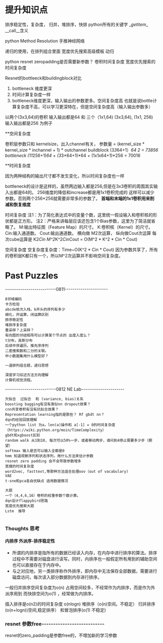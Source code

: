 # 提升知识点
排序稳定性，复杂度，   归并，堆排序，快排
python所有的关键字 \__getitem__   \__call__含义

python Method Resolution
手推神经网络

递归的使用，在排列组合里面
宽度优先搜索高级模板
动归

python resnet zeropadding是否需要新参数？
卷积时间复杂度
宽度优先搜索的时间复杂度



Resnet的bottleeck和buildingblock对比
1. bottleneck 维度更深
2. 时间计算复杂度一样
3. bottleneck维度更深，输入输出的参数更多。空间复杂度高
也就是说bottle计算复杂度不高，可以学习更深特在，但是空间复杂度高（输入输出参数多）

以两个(3x3,64)的卷积 输入输出都是64  和 三个（1x1,64) (3x3,64), (1x1, 256)  输入输出都是256 为例子


**空间复杂度

卷积层参数只和 kernelsize，出入channel有关， 参数量 = (kernel_size * kernel_size * inchannel + 1) * outchannel
buildblock  (3*3*64+1）*64  *2 = 73856
bottleneck  (1*1*256+1)*64 + (3*3*64+1)*64 + (1x1x64+1)*256 =  70016

**时间复杂度

因为两种结构的输出尺寸都不发生变化，所以时间复杂度也一样


bottleneck的设计是这样的，虽然两边输入都是256,但是在3x3卷积的周围其实输入出都是64的。 256维度的降低和increase都是用1x1卷积完成的
这样可以减少参数。否则两个256*256就需要非常多的参数了。 **首端和末端的1x1卷积用来削减和恢复维度**


时间复杂度
注1：为了简化表达式中的变量个数，这里统一假设输入和卷积核的形状都是正方形。 
注2：严格来讲每层应该还包含1个Bias参数，这里为了简洁就省略了。
M:输出特征图（Feature Map）的尺寸。
K:卷积核（Kernel）的尺寸。
Cin:输入通道数。
Cout:输出通道数。
横向做 M2次运算，  纵向做Cout次运算  每次cube运算是 K2*Cin
M^2*K^2*Cin*Cout = O(M^2 * K^2 * Cin * Cout)

空间复杂度
空复杂度复杂度：Time~O(K^2 * Cin * Cout)   因为参数共享了，所有的卷积层K都只有一个，所以M^2次运算并不影响空间复杂度。


# Past Puzzles

--------------------------0811----------------------
```
8邻域编码
卡方检验
abcde依次入栈，b开头的序列有多少
细化，开运算，闭运算区别
排序稳定性
堆排序复杂度
重采样？上采样？
有向图的邻结矩阵可以计算某个节点的 出度入度么？
t分布，高斯分布
后续中序遍历，推先序序列
二差搜索数和二分的关联。
中小数据集用什么模型好？

一道排列组合题，递归思想

深度学习综述方法方向理解
计算机视觉流程。
```

--------------------------0812   NE Lab----------------------
```
欠拟合  过拟合  和 (variance, bias)关系
boosting bagging有没有类似nn dropout效果？
cnn共享卷积有没有抗拟合效果？
Representation learning指的是那些？ Rf gbdt nn？
dqn的经验回放理解
一个python list 为a，len(a)操作和 a[-1] = 0的时间复杂度  （https://wiki.python.org/moin/TimeComplexity）
gbdt和xgboost区别
random walk 从1到10, 每次可以50%一步，或者移动两步，请问到4停止需要多少步（期望）
softmax 输入是否可以输入全都是0
hmm 知道观察序列和状态序列，用什么方法来估计参数
resnet zero padding 会不会导致参数增多
宽搜的时间复杂度
word2vec, fasttext,等那种方法适合处理oov（out of vacabulary)
VAE
t-sne和pca各自优缺点 适用数据情况

大题
一个（4,4,6,16）卷积的权重参数个数计算。
dqn设计flappybird思路
宽度优先搜索大题
Lstm  推导


```


### Thoughts 思考

#### 内排序 外派序-排序稳定性
* 所谓的内排序是指所有的数据已经读入内存，在内存中进行排序的算法。排序过程中不需要对磁盘进行读写。同时，内排序也一般假定所有用到的辅助空间也可以直接存在于内存中。
* 与之对应地，另一类排序称作外排序，即内存中无法保存全部数据，需要进行磁盘访问，每次读入部分数据到内存进行排序。

一般归并排序空间复杂度为o(n) 占用空间较多，不经常作为内排序，而是作为外派序用到
而快排空间为o(1) ，经常做为内排序。

插入排序是o(n2)的时间复杂度
o(nlogn) 堆排序（o(n)空间。不稳定）     归并排序(o(n+logn))空间,稳定排序）    和冒泡排序(o(1) 不稳定)


### resnet 参数free---------------------------
resnet的zero_padding是参数free的，不增加新的学习参数
